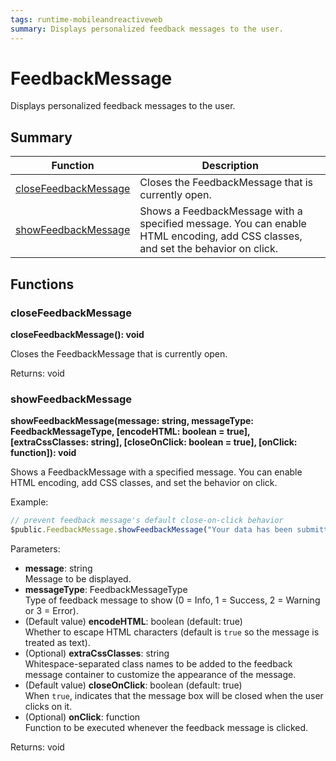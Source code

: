 ```yaml
---
tags: runtime-mobileandreactiveweb
summary: Displays personalized feedback messages to the user.
---
```


# FeedbackMessage

Displays personalized feedback messages to the user.

## Summary

|Function|Description|
|---|---|
|[closeFeedbackMessage](feedbackmessage.md#closefeedbackmessage)|Closes the FeedbackMessage that is currently open.|
|[showFeedbackMessage](feedbackmessage.md#showfeedbackmessage)|Shows a FeedbackMessage with a specified message. You can enable HTML encoding, add CSS classes, and set the behavior on click.|

## Functions

### closeFeedbackMessage

**closeFeedbackMessage(): void**

Closes the FeedbackMessage that is currently open.

Returns: void

### showFeedbackMessage

**showFeedbackMessage(message: string, messageType: FeedbackMessageType, [encodeHTML: boolean = true], [extraCssClasses: string], [closeOnClick: boolean = true], [onClick: function]): void**

Shows a FeedbackMessage with a specified message. You can enable HTML encoding, add CSS classes, and set the behavior on click.

Example:

```javascript
// prevent feedback message's default close-on-click behavior
$public.FeedbackMessage.showFeedbackMessage("Your data has been submitted.", 1, true, "", false);
```

Parameters:

* **message**: string<br/> Message to be displayed.
* **messageType**: FeedbackMessageType<br/> Type of feedback message to show (0 = Info, 1 = Success, 2 = Warning or 3 = Error).
* (Default value) **encodeHTML**: boolean (default: true) <br/> Whether to escape HTML characters (default is `true` so the message is treated as text).
* (Optional) **extraCssClasses**: string<br/> Whitespace-separated class names to be added to the feedback message container to customize the appearance of the message.
* (Default value) **closeOnClick**: boolean (default: true) <br/> When `true`, indicates that the message box will be closed when the user clicks on it.
* (Optional) **onClick**: function<br/> Function to be executed whenever the feedback message is clicked.

Returns: void

